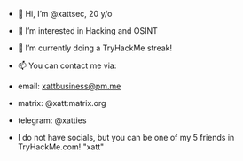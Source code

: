 - 👋 Hi, I’m @xattsec, 20 y/o
- 👀 I’m interested in Hacking and OSINT
- 🌱 I’m currently doing a TryHackMe streak!
- 📫 You can contact me via:
- email: xattbusiness@pm.me
- matrix: @xatt:matrix.org
- telegram: @xatties

- I do not have socials, but you can be one of my 5 friends in TryHackMe.com! "xatt"

<!---
xattsec/xattsec is a ✨ special ✨ repository because its `README.md` (this file) appears on your GitHub profile.
You can click the Preview link to take a look at your changes.
--->
